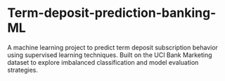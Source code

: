 # Term-deposit-prediction-banking-ML
A machine learning project to predict term deposit subscription behavior using supervised learning techniques. Built on the UCI Bank Marketing dataset to explore imbalanced classification and model evaluation strategies.
